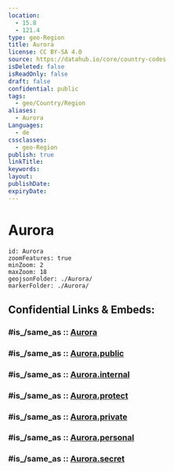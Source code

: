 ```yaml
---
location:
  - 15.8
  - 121.4
type: geo-Region
title: Aurora
license: CC BY-SA 4.0
source: https://datahub.io/core/country-codes
isDeleted: false
isReadOnly: false
draft: false
confidential: public
tags:
  - geo/Country/Region
aliases:
  - Aurora
Languages:
  - de
cssclasses:
  - geo-Region
publish: true
linkTitle:
keywords:
layout:
publishDate:
expiryDate:
---
```


# Aurora

```leaflet
id: Aurora
zoomFeatures: true 
minZoom: 2 
maxZoom: 18
geojsonFolder: ./Aurora/
markerFolder: ./Aurora/
```


## Confidential Links & Embeds: 

### #is_/same_as :: [Aurora](/_Standards/Earth/Continent/Asia/Asia~South~East/Malay_Archipelago/Philippines/Regions~Philippines/Aurora.md) 

### #is_/same_as :: [Aurora.public](/_public/Earth/Continent/Asia/Asia~South~East/Malay_Archipelago/Philippines/Regions~Philippines/Aurora.public.md) 

### #is_/same_as :: [Aurora.internal](/_internal/Earth/Continent/Asia/Asia~South~East/Malay_Archipelago/Philippines/Regions~Philippines/Aurora.internal.md) 

### #is_/same_as :: [Aurora.protect](/_protect/Earth/Continent/Asia/Asia~South~East/Malay_Archipelago/Philippines/Regions~Philippines/Aurora.protect.md) 

### #is_/same_as :: [Aurora.private](/_private/Earth/Continent/Asia/Asia~South~East/Malay_Archipelago/Philippines/Regions~Philippines/Aurora.private.md) 

### #is_/same_as :: [Aurora.personal](/_personal/Earth/Continent/Asia/Asia~South~East/Malay_Archipelago/Philippines/Regions~Philippines/Aurora.personal.md) 

### #is_/same_as :: [Aurora.secret](/_secret/Earth/Continent/Asia/Asia~South~East/Malay_Archipelago/Philippines/Regions~Philippines/Aurora.secret.md)

